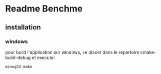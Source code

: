 # Readme Benchme 
## installation
### windows
pour build l'application sur windows, se placer dans le repertoire cmake-build-debug
et executer 
```shell
minwg32-make
```
###